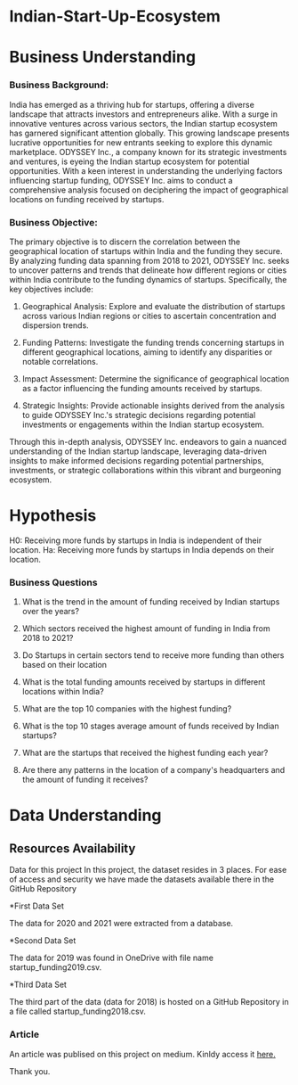 # Indian-Start-Up-Ecosystem
# Business Understanding
### Business Background:
India has emerged as a thriving hub for startups, offering a diverse landscape that attracts investors and entrepreneurs alike. With a surge in innovative ventures across various sectors, the Indian startup ecosystem has garnered significant attention globally. This growing landscape presents lucrative opportunities for new entrants seeking to explore this dynamic marketplace.
ODYSSEY Inc., a company known for its strategic investments and ventures, is eyeing the Indian startup ecosystem for potential opportunities. With a keen interest in understanding the underlying factors influencing startup funding, ODYSSEY Inc. aims to conduct a comprehensive analysis focused on deciphering the impact of geographical locations on funding received by startups.
### Business Objective:
The primary objective is to discern the correlation between the geographical location of startups within India and the funding they secure. By analyzing funding data spanning from 2018 to 2021, ODYSSEY Inc. seeks to uncover patterns and trends that delineate how different regions or cities within India contribute to the funding dynamics of startups.
Specifically, the key objectives include:
1. Geographical Analysis: Explore and evaluate the distribution of startups across various Indian regions or cities to ascertain concentration and dispersion trends.

2. Funding Patterns: Investigate the funding trends concerning startups in different geographical locations, aiming to identify any disparities or notable correlations.

3. Impact Assessment: Determine the significance of geographical location as a factor influencing the funding amounts received by startups.

4. Strategic Insights: Provide actionable insights derived from the analysis to guide ODYSSEY Inc.'s strategic decisions regarding potential investments or engagements within the Indian startup ecosystem.
   
Through this in-depth analysis, ODYSSEY Inc. endeavors to gain a nuanced understanding of the Indian startup landscape, leveraging data-driven insights to make informed decisions regarding potential partnerships, investments, or strategic collaborations within this vibrant and burgeoning ecosystem.

# Hypothesis

H0: Receiving more funds by startups in India is independent of their location.
Ha: Receiving more funds by startups in India depends on their location.

### Business Questions
1. What is the trend in the amount of funding received by Indian startups over the years?

2. Which sectors received the highest amount of funding in India from 2018 to 2021?

3. Do Startups in certain sectors tend to receive more funding than others based on their location

4. What is the total funding amounts received by startups in different locations within India?

5. What are the top 10 companies with the highest funding?

6. What is the top 10 stages average amount of funds received by Indian startups?

7. What are the startups that received the highest funding each year?

8. Are there any patterns in the location of a company's headquarters and the amount of funding it receives?
   

# Data Understanding
## Resources Availability
Data for this project
In this project, the dataset resides in 3 places. For ease of access and security we have made the datasets available there in the GitHub Repository

*First Data Set

The data for 2020 and 2021 were extracted from a database.

*Second Data Set

The data for 2019 was found in OneDrive with file name startup_funding2019.csv.

*Third Data Set

The third part of the data (data for 2018) is hosted on a GitHub Repository in a file called startup_funding2018.csv.

### Article

An article was publised on this project on medium. Kinldy access it <a  href='https://medium.com/@ndunda.alex/521757ba17c9'>here.</a>

Thank you.


